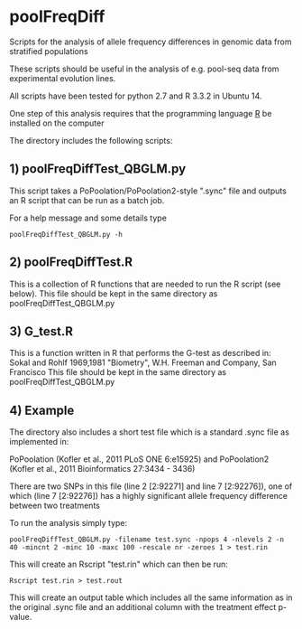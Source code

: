 # poolFreqDiff

Scripts for the analysis of allele frequency differences in genomic data from stratified populations

These scripts should be useful in the analysis of e.g. pool-seq data from experimental evolution lines.

All scripts have been tested for python 2.7 and R 3.3.2 in Ubuntu 14.

One step of this analysis requires that the programming language [R](https://www.r-project.org/) be installed on the computer

The directory includes the following scripts:


## 1) poolFreqDiffTest_QBGLM.py

This script takes a PoPoolation/PoPoolation2-style ".sync" file and outputs an R script that can be run as a batch job.

For a help message and some details type

	poolFreqDiffTest_QBGLM.py -h


## 2) poolFreqDiffTest.R

This is a collection of R functions that are needed to run the R script (see below).
This file should be kept in the same directory as poolFreqDiffTest_QBGLM.py


## 3) G_test.R

This is a function written in R that performs the G-test as described in: Sokal and Rohlf 1969,1981 "Biometry", W.H. Freeman and Company, San Francisco
This file should be kept in the same directory as poolFreqDiffTest_QBGLM.py


## 4) Example

The directory also includes a short test file which is a standard .sync file as implemented in: 

PoPoolation (Kofler et al., 2011 PLoS ONE 6:e15925) and PoPoolation2 (Kofler et al., 2011 Bioinformatics 27:3434 - 3436)

There are two SNPs in this file (line 2 [2:92271] and line 7 [2:92276]), one of which (line 7 [2:92276]) has a highly significant allele frequency difference between two treatments

To run the analysis simply type:

	poolFreqDiffTest_QBGLM.py -filename test.sync -npops 4 -nlevels 2 -n 40 -mincnt 2 -minc 10 -maxc 100 -rescale nr -zeroes 1 > test.rin

This will create an Rscript "test.rin" which can then be run:

	Rscript test.rin > test.rout

This will create an output table which includes all the same information as in the original .sync file and an additional column with the treatment effect p-value.

